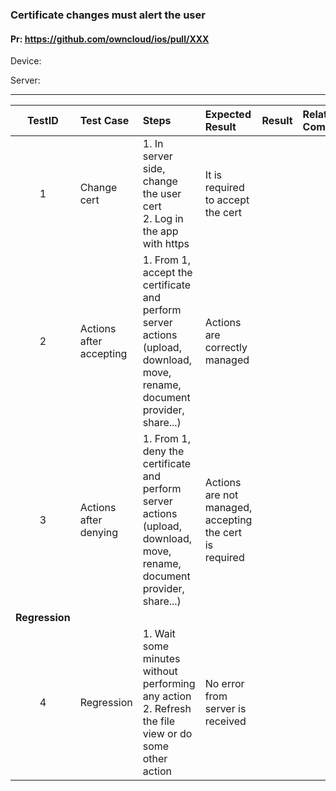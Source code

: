 ###  Certificate changes must alert the user 

#### Pr: https://github.com/owncloud/ios/pull/XXX 

Device:

Server:

---

 
| TestID | Test Case | Steps | Expected Result | Result | Related Comment |
| :----: | :-------- | :---- | :-------------- | :----: | :-------------- |
| 1 | Change cert  |  1. In server side, change the user cert<br>2. Log in the app with https | It is required to accept the cert |  |  |
| 2 | Actions after accepting  |  1. From 1, accept the certificate and perform server actions (upload, download, move, rename, document provider, share...) | Actions are correctly managed |  |  |
| 3 | Actions after denying  |  1. From 1, deny the certificate and perform server actions (upload, download, move, rename, document provider, share...) | Actions are not managed, accepting the cert is required |  |  |
|**Regression**||||||
| 4 | Regression | 1. Wait some minutes without performing any action<br>2. Refresh the file view or do some other action| No error from server is received |  |  |
